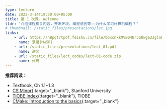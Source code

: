 ```yaml
---
type: lecture
date: 2023-3-14T19:30:00+08:00
title: 第 1 次课. Welcome
tldr: "介绍课程相关内容，开发环境，编程语言等——为什么学习计算机编程？"
# thumbnail: /static_files/presentations/lec.jpg
links:
    - url: https://h8pqt7tpdf.feishu.cn/file/boxcnkkMVB04UrJS0wg63JglnFh
      name: 录播(Mw5R)
    - url: /static_files/presentations/lect_01.pdf
      name: 讲义
    - url: /static_files/lect_codes/lect-01-code.zip
      name: 代码
---
```


**推荐阅读：**

- Textbook, Ch 1.1~1.3
- [CS Minor](https://www.cs.stanford.edu/degrees/undergrad/Minor.shtml){:target="_blank"}, Stanford University
- [TIOBE Index](https://www.tiobe.com/tiobe-index/){:target="_blank"}, TIOBE
- [CMake: Introduction to the basics](https://cliutils.gitlab.io/modern-cmake/chapters/basics.html){:target="_blank"}
